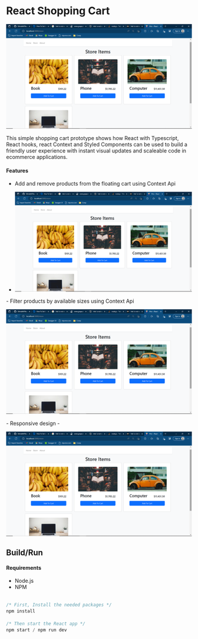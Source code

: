 # React Shopping Cart

<p align="center">

  <img src="assets/Screenshot (1).png">
</p>




This simple shopping cart prototype shows how React with Typescript, React hooks, react Context and Styled Components can be used to build a friendly user experience with instant visual updates and scaleable code in ecommerce applications.

#### Features

- Add and remove products from the floating cart using Context Api
- <p align="center">

  <img src="assets/Screenshot (1).png">
</p>
- Filter products by available sizes using Context Api
<p align="center">

  <img src="assets/Screenshot (1).png">
</p>
- Responsive design
- <p align="center">

  <img src="assets/Screenshot (1).png">
</p>



## Build/Run

#### Requirements

- Node.js
- NPM

```javascript

/* First, Install the needed packages */
npm install

/* Then start the React app */
npm start / npm run dev


```

<br/>
<br/>

